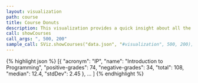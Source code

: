 ```yaml
---
layout: visualization
path: course
title: Course Donuts
description: This visualization provides a quick insight about all the student courses, showing him both the percentages of positive and negative grades.
call: showCourses
call_args: ", 500, 200"
sample_call: SViz.showCourses("data.json", "#visualization", 500, 200);
---
```


{% highlight json %}
[{ 
	"acronym": "IP",
	"name": "Introduction to Programming",
	"positive-grades": 74,
	"negative-grades": 34,
	"total": 108,
	"median": 12.4,
	"stdDev": 2.45
 },
 ...
]
{% endhighlight %}